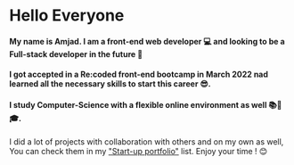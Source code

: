 # Hello Everyone

#### My name is Amjad. I am a front-end web developer 💻 and looking to be a Full-stack developer in the future 💪
#### I got accepted in a Re:coded front-end bootcamp in March 2022 nad learned all the necessary skills to start this career 😎.
#### I study Computer-Science  with a flexible online environment as well 📚📖🎓.


I did a lot of projects with collaboration with others and on my own as well, You can check them in
my ["Start-up portfolio"](https://github.com/stars/amjadmak/lists/start-up-portfolio) list.
Enjoy your time ! 😊
